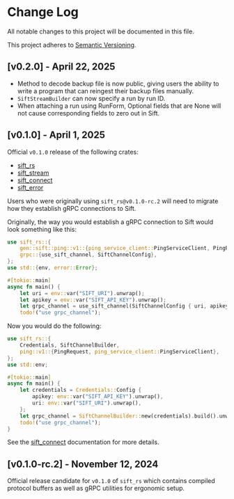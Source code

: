 # Change Log
All notable changes to this project will be documented in this file.

This project adheres to [Semantic Versioning](http://semver.org/).

## [v0.2.0] - April 22, 2025

- Method to decode backup file is now public, giving users the ability to write a program that can reingest their backup files manually.
- `SiftStreamBuilder` can now specify a run by run ID.
- When attaching a run using RunForm, Optional fields that are None will not cause corresponding fields to zero out in Sift.

## [v0.1.0] - April 1, 2025

Official `v0.1.0` release of the following crates:
- [sift_rs](https://github.com/sift-stack/sift/tree/main/rust/crates/sift_rs)
- [sift_stream](https://github.com/sift-stack/sift/tree/main/rust/crates/sift_stream)
- [sift_connect](https://github.com/sift-stack/sift/tree/main/rust/crates/sift_connect)
- [sift_error](https://github.com/sift-stack/sift/tree/main/rust/crates/sift_error)

Users who were originally using `sift_rs@v0.1.0-rc.2` will need to migrate how they establish gRPC connections
to Sift.

Originally, the way you would establish a gRPC connection to Sift would look something like this:

```rust
use sift_rs::{
    gen::sift::ping::v1::{ping_service_client::PingServiceClient, PingRequest},
    grpc::{use_sift_channel, SiftChannelConfig},
};
use std::{env, error::Error};

#[tokio::main]
async fn main() {
    let uri = env::var("SIFT_URI").unwrap();
    let apikey = env::var("SIFT_API_KEY").unwrap();
    let grpc_channel = use_sift_channel(SiftChannelConfig { uri, apikey })?;
    todo!("use grpc_channel");
```

Now you would do the following:

```rust
use sift_rs::{
    Credentials, SiftChannelBuilder,
    ping::v1::{PingRequest, ping_service_client::PingServiceClient},
};
use std::env;

#[tokio::main]
async fn main() {
    let credentials = Credentials::Config {
        apikey: env::var("SIFT_API_KEY").unwrap(),
        uri: env::var("SIFT_URI").unwrap(),
    };
    let grpc_channel = SiftChannelBuilder::new(credentials).build().unwrap();
    todo!("use grpc_channel");
}
```

See the [sift_connect](https://docs.rs/sift_connect/latest/sift_connect/) documentation for more details.

## [v0.1.0-rc.2] - November 12, 2024

Official release candidate for `v0.1.0` of `sift_rs` which contains compiled protocol buffers
as well as gRPC utilities for ergonomic setup.
